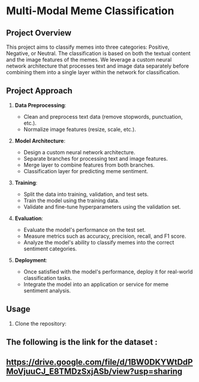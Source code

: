 # Multi-Modal Meme Classification

## Project Overview
This project aims to classify memes into three categories: Positive, Negative, or Neutral. The classification is based on both the textual content and the image features of the memes. We leverage a custom neural network architecture that processes text and image data separately before combining them into a single layer within the network for classification.

## Project Approach
1. **Data Preprocessing**:
   - Clean and preprocess text data (remove stopwords, punctuation, etc.).
   - Normalize image features (resize, scale, etc.).

2. **Model Architecture**:
   - Design a custom neural network architecture.
   - Separate branches for processing text and image features.
   - Merge layer to combine features from both branches.
   - Classification layer for predicting meme sentiment.

3. **Training**:
   - Split the data into training, validation, and test sets.
   - Train the model using the training data.
   - Validate and fine-tune hyperparameters using the validation set.

4. **Evaluation**:
   - Evaluate the model's performance on the test set.
   - Measure metrics such as accuracy, precision, recall, and F1 score.
   - Analyze the model's ability to classify memes into the correct sentiment categories.

5. **Deployment**:
   - Once satisfied with the model's performance, deploy it for real-world classification tasks.
   - Integrate the model into an application or service for meme sentiment analysis.

## Usage
1. Clone the repository: 

## The following is the link for the dataset :
## https://drive.google.com/file/d/1BW0DKYWtDdPMoVjuuCJ_E8TMDzSxjASb/view?usp=sharing

